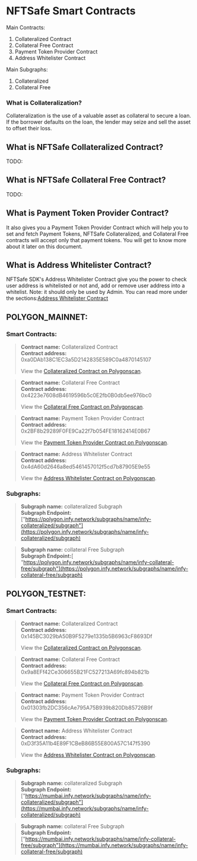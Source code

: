 # NFTSafe Smart Contracts

Main Contracts:
1. Collateralized Contract
2. Collateral Free Contract
3. Payment Token Provider Contract
4. Address Whitelister Contract

Main Subgraphs:
1. Collateralized
2. Collateral Free

### What is Collateralization?
Collateralization is the use of a valuable asset as collateral to secure a loan. If the borrower defaults on the loan, the lender may seize and sell the asset to offset their loss.

## What is NFTSafe Collateralized Contract?
TODO:

## What is NFTSafe Collateral Free Contract?
TODO:

## What is Payment Token Provider Contract?
It also gives you a Payment Token Provider Contract which will help you to set and fetch Payment Tokens, NFTSafe  Collateralized, and Collateral Free contracts will accept only that payment tokens. 
You will get to know more about it later on this document. 

## What is Address Whitelister Contract?
NFTSafe SDK's Address Whitelister Contract give you the power to check user address is whitelisted or not and, add or remove user address into a whitelist.
Note: it should only be used by Admin.
You can read more under the sections:[Address Whitelister Contract](/contracts/index)


## POLYGON_MAINNET: 

### Smart Contracts:

>**Contract name:** Collateralized Contract\
>**Contract address:** 0xa0DAb138C1EC3a5D2142835E589C0a4870145107
>
>   View the [Collateralized Contract on Polygonscan](https://polygonscan.com/address/0xa0DAb138C1EC3a5D2142835E589C0a4870145107).

>**Contract name:** Collateral Free Contract\
>**Contract address:** 0x4223e7608dB4619596b5c0E2fb0B0db5ee976bc0
> 
>   View the [Collateral Free Contract on Polygonscan](https://polygonscan.com/address/0x4223e7608dB4619596b5c0E2fb0B0db5ee976bc0).

>**Contract name:** Payment Token Provider Contract\
>**Contract address:** 0x2BF8b29289F0FE9Ca22f7b054FE18162414E0B67
> 
>View the [Payment Token Provider Contract on Polygonscan](https://polygonscan.com/address/0x2BF8b29289F0FE9Ca22f7b054FE18162414E0B67).

>**Contract name:**  Address Whitelister Contract\
>**Contract address:** 0x4dA60d2646a8ed5461457012f5cd7b87905E9e55
>  
>View the [Address Whitelister Contract on Polygonscan](https://polygonscan.com/address/0x4dA60d2646a8ed5461457012f5cd7b87905E9e55).

### Subgraphs:

>**Subgraph name:**  collateralized Subgraph\
>**Subgraph Endpoint:** ["https://polygon.infy.network/subgraphs/name/infy-collateralized/subgraph"](https://polygon.infy.network/subgraphs/name/infy-collateralized/subgraph)

>**Subgraph name:** collateral Free Subgraph\
>**Subgraph Endpoint:**[ "https://polygon.infy.network/subgraphs/name/infy-collateral-free/subgraph"](https://polygon.infy.network/subgraphs/name/infy-collateral-free/subgraph)
     



## POLYGON_TESTNET: 

### Smart Contracts:

>**Contract name:** Collateralized Contract\
>**Contract address:** 0x145BC3029bA50B9F5279e1335b5B6963cF8693Df
>
>   View the [Collateralized Contract on Polygonscan](https://mumbai.polygonscan.com/address/0x145BC3029bA50B9F5279e1335b5B6963cF8693Df).

>**Contract name:** Collateral Free Contract\
>**Contract address:** 0x9a8EFf42Ce306655B21FC527213A69fc894b821b
> 
>   View the [Collateral Free Contract on Polygonscan](https://mumbai.polygonscan.com/address/0x9a8EFf42Ce306655B21FC527213A69fc894b821b).

>**Contract name:** Payment Token Provider Contract\
>**Contract address:** 0x01303fb2DC356cAe795A75B939b820Db85726B9f
> 
>View the [Payment Token Provider Contract on Polygonscan](https://mumbai.polygonscan.com/address/0x01303fb2DC356cAe795A75B939b820Db85726B9f).

>**Contract name:**  Address Whitelister Contract\
>**Contract address:** 0xD3f35A11b4E89F1CBeB86B55E800A57C147f5390
>  
>View the [Address Whitelister Contract on Polygonscan](https://mumbai.polygonscan.com/address/0xD3f35A11b4E89F1CBeB86B55E800A57C147f5390).

### Subgraphs:

>**Subgraph name:**  collateralized Subgraph\
>**Subgraph Endpoint:** ["https://mumbai.infy.network/subgraphs/name/infy-collateralized/subgraph"](https://mumbai.infy.network/subgraphs/name/infy-collateralized/subgraph)

>**Subgraph name:** collateral Free Subgraph\
>**Subgraph Endpoint:**["https://mumbai.infy.network/subgraphs/name/infy-collateral-free/subgraph"](https://mumbai.infy.network/subgraphs/name/infy-collateral-free/subgraph)
  